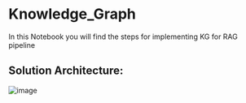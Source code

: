 # Knowledge_Graph

In this Notebook you will find the steps for implementing KG for RAG pipeline


## Solution Architecture:
![image](https://github.com/user-attachments/assets/2e673278-9eeb-487f-8d4a-d45152e59c24)


